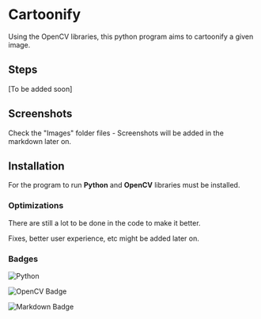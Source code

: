 # Cartoonify

Using the OpenCV libraries, this python program aims to cartoonify a given image.



## Steps

[To be added soon]

## Screenshots

Check the "Images" folder files - Screenshots will be added in the markdown later on.


## Installation

For the program to run <b>Python</b> and <b>OpenCV</b> libraries must be installed.
    
### Optimizations

There are still a lot to be done in the code to make it better.

Fixes, better user experience, etc might be added later on.


### Badges

![Python](https://img.shields.io/badge/python-3670A0?style=for-the-badge&logo=python&logoColor=ffdd54) 

![OpenCV Badge](https://img.shields.io/badge/OpenCV-5C3EE8?logo=opencv&logoColor=fff&style=for-the-badge)

![Markdown Badge](https://img.shields.io/badge/Markdown-000?logo=markdown&logoColor=fff&style=for-the-badge)
